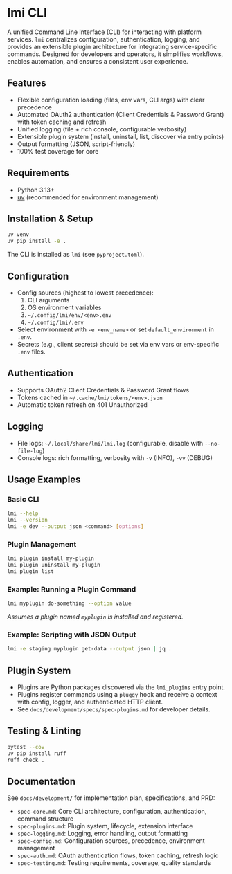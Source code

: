 # lmi CLI

A unified Command Line Interface (CLI) for interacting with platform services. `lmi` centralizes configuration, authentication, logging, and provides an extensible plugin architecture for integrating service-specific commands. Designed for developers and operators, it simplifies workflows, enables automation, and ensures a consistent user experience.

## Features
- Flexible configuration loading (files, env vars, CLI args) with clear precedence
- Automated OAuth2 authentication (Client Credentials & Password Grant) with token caching and refresh
- Unified logging (file + rich console, configurable verbosity)
- Extensible plugin system (install, uninstall, list, discover via entry points)
- Output formatting (JSON, script-friendly)
- 100% test coverage for core

## Requirements
- Python 3.13+
- [uv](https://github.com/astral-sh/uv) (recommended for environment management)

## Installation & Setup
```sh
uv venv
uv pip install -e .
```
The CLI is installed as `lmi` (see `pyproject.toml`).

## Configuration
- Config sources (highest to lowest precedence):
  1. CLI arguments
  2. OS environment variables
  3. `~/.config/lmi/env/<env>.env`
  4. `~/.config/lmi/.env`
- Select environment with `-e <env_name>` or set `default_environment` in `.env`.
- Secrets (e.g., client secrets) should be set via env vars or env-specific `.env` files.

## Authentication
- Supports OAuth2 Client Credentials & Password Grant flows
- Tokens cached in `~/.cache/lmi/tokens/<env>.json`
- Automatic token refresh on 401 Unauthorized

## Logging
- File logs: `~/.local/share/lmi/lmi.log` (configurable, disable with `--no-file-log`)
- Console logs: rich formatting, verbosity with `-v` (INFO), `-vv` (DEBUG)

## Usage Examples

### Basic CLI
```sh
lmi --help
lmi --version
lmi -e dev --output json <command> [options]
```

### Plugin Management
```sh
lmi plugin install my-plugin
lmi plugin uninstall my-plugin
lmi plugin list
```

### Example: Running a Plugin Command
```sh
lmi myplugin do-something --option value
```
*Assumes a plugin named `myplugin` is installed and registered.*

### Example: Scripting with JSON Output
```sh
lmi -e staging myplugin get-data --output json | jq .
```

## Plugin System
- Plugins are Python packages discovered via the `lmi_plugins` entry point.
- Plugins register commands using a `pluggy` hook and receive a context with config, logger, and authenticated HTTP client.
- See `docs/development/specs/spec-plugins.md` for developer details.

## Testing & Linting
```sh
pytest --cov
uv pip install ruff
ruff check .
```

## Documentation
See `docs/development/` for implementation plan, specifications, and PRD:
- `spec-core.md`: Core CLI architecture, configuration, authentication, command structure
- `spec-plugins.md`: Plugin system, lifecycle, extension interface
- `spec-logging.md`: Logging, error handling, output formatting
- `spec-config.md`: Configuration sources, precedence, environment management
- `spec-auth.md`: OAuth authentication flows, token caching, refresh logic
- `spec-testing.md`: Testing requirements, coverage, quality standards
